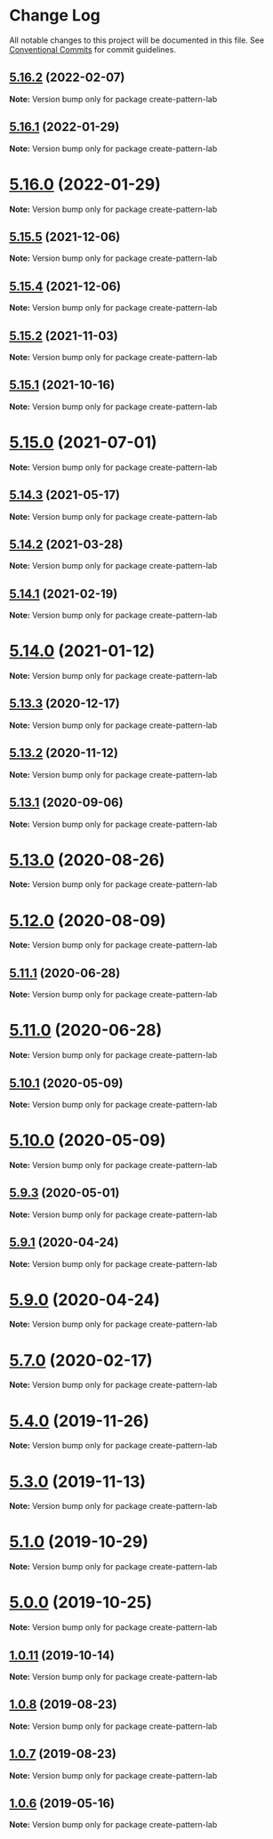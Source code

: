 # Change Log

All notable changes to this project will be documented in this file.
See [Conventional Commits](https://conventionalcommits.org) for commit guidelines.

## [5.16.2](https://github.com/pattern-lab/patternlab-node/compare/v5.16.1...v5.16.2) (2022-02-07)

**Note:** Version bump only for package create-pattern-lab





## [5.16.1](https://github.com/pattern-lab/patternlab-node/compare/v5.16.0...v5.16.1) (2022-01-29)

**Note:** Version bump only for package create-pattern-lab





# [5.16.0](https://github.com/pattern-lab/patternlab-node/compare/v5.15.7...v5.16.0) (2022-01-29)

**Note:** Version bump only for package create-pattern-lab





## [5.15.5](https://github.com/pattern-lab/patternlab-node/compare/v5.15.3...v5.15.5) (2021-12-06)

**Note:** Version bump only for package create-pattern-lab





## [5.15.4](https://github.com/pattern-lab/patternlab-node/compare/v5.15.3...v5.15.4) (2021-12-06)

**Note:** Version bump only for package create-pattern-lab





## [5.15.2](https://github.com/pattern-lab/patternlab-node/compare/v5.15.1...v5.15.2) (2021-11-03)

**Note:** Version bump only for package create-pattern-lab





## [5.15.1](https://github.com/pattern-lab/patternlab-node/compare/v5.15.0...v5.15.1) (2021-10-16)

**Note:** Version bump only for package create-pattern-lab





# [5.15.0](https://github.com/pattern-lab/patternlab-node/compare/v5.14.3...v5.15.0) (2021-07-01)

**Note:** Version bump only for package create-pattern-lab





## [5.14.3](https://github.com/pattern-lab/patternlab-node/compare/v5.14.2...v5.14.3) (2021-05-17)

**Note:** Version bump only for package create-pattern-lab





## [5.14.2](https://github.com/pattern-lab/patternlab-node/compare/v5.14.1...v5.14.2) (2021-03-28)

**Note:** Version bump only for package create-pattern-lab





## [5.14.1](https://github.com/pattern-lab/patternlab-node/compare/v5.14.0...v5.14.1) (2021-02-19)

**Note:** Version bump only for package create-pattern-lab





# [5.14.0](https://github.com/pattern-lab/patternlab-node/compare/v5.13.3...v5.14.0) (2021-01-12)

**Note:** Version bump only for package create-pattern-lab





## [5.13.3](https://github.com/pattern-lab/patternlab-node/compare/v5.13.2...v5.13.3) (2020-12-17)

**Note:** Version bump only for package create-pattern-lab





## [5.13.2](https://github.com/pattern-lab/patternlab-node/compare/v5.13.1...v5.13.2) (2020-11-12)

**Note:** Version bump only for package create-pattern-lab





## [5.13.1](https://github.com/pattern-lab/patternlab-node/compare/v5.13.0...v5.13.1) (2020-09-06)

**Note:** Version bump only for package create-pattern-lab





# [5.13.0](https://github.com/pattern-lab/patternlab-node/compare/v5.12.0...v5.13.0) (2020-08-26)

**Note:** Version bump only for package create-pattern-lab





# [5.12.0](https://github.com/pattern-lab/patternlab-node/compare/v5.11.1...v5.12.0) (2020-08-09)

**Note:** Version bump only for package create-pattern-lab





## [5.11.1](https://github.com/pattern-lab/patternlab-node/compare/v5.10.2...v5.11.1) (2020-06-28)

**Note:** Version bump only for package create-pattern-lab





# [5.11.0](https://github.com/pattern-lab/patternlab-node/compare/v5.10.2...v5.11.0) (2020-06-28)

**Note:** Version bump only for package create-pattern-lab





## [5.10.1](https://github.com/pattern-lab/patternlab-node/compare/v5.10.0...v5.10.1) (2020-05-09)

**Note:** Version bump only for package create-pattern-lab





# [5.10.0](https://github.com/pattern-lab/patternlab-node/compare/v5.9.3...v5.10.0) (2020-05-09)

**Note:** Version bump only for package create-pattern-lab





## [5.9.3](https://github.com/pattern-lab/patternlab-node/compare/v5.9.2...v5.9.3) (2020-05-01)

**Note:** Version bump only for package create-pattern-lab





## [5.9.1](https://github.com/pattern-lab/patternlab-node/compare/v5.9.0...v5.9.1) (2020-04-24)

**Note:** Version bump only for package create-pattern-lab





# [5.9.0](https://github.com/pattern-lab/patternlab-node/compare/v5.8.0...v5.9.0) (2020-04-24)

**Note:** Version bump only for package create-pattern-lab





# [5.7.0](https://github.com/pattern-lab/patternlab-node/compare/v5.6.0...v5.7.0) (2020-02-17)

**Note:** Version bump only for package create-pattern-lab






# [5.4.0](https://github.com/pattern-lab/patternlab-node/compare/v5.3.3...v5.4.0) (2019-11-26)

**Note:** Version bump only for package create-pattern-lab





# [5.3.0](https://github.com/pattern-lab/patternlab-node/compare/v5.2.0...v5.3.0) (2019-11-13)

**Note:** Version bump only for package create-pattern-lab





# [5.1.0](https://github.com/pattern-lab/patternlab-node/compare/v5.0.2...v5.1.0) (2019-10-29)

**Note:** Version bump only for package create-pattern-lab





# [5.0.0](https://github.com/pattern-lab/patternlab-node/compare/v3.0.0-beta.3...v5.0.0) (2019-10-25)

**Note:** Version bump only for package create-pattern-lab






## [1.0.11](https://github.com/pattern-lab/patternlab-node/compare/create-pattern-lab@1.0.10...create-pattern-lab@1.0.11) (2019-10-14)

**Note:** Version bump only for package create-pattern-lab






## [1.0.8](https://github.com/pattern-lab/patternlab-node/compare/create-pattern-lab@1.0.7...create-pattern-lab@1.0.8) (2019-08-23)

**Note:** Version bump only for package create-pattern-lab





## [1.0.7](https://github.com/pattern-lab/patternlab-node/compare/create-pattern-lab@1.0.6...create-pattern-lab@1.0.7) (2019-08-23)

**Note:** Version bump only for package create-pattern-lab






## [1.0.6](https://github.com/sghoweri/patternlab-node/compare/create-pattern-lab@1.0.5...create-pattern-lab@1.0.6) (2019-05-16)

**Note:** Version bump only for package create-pattern-lab
